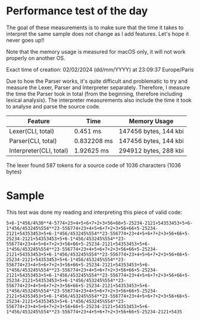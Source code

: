 # Performance test of the day

The goal of these measurements is to make sure that the time it takes to interpret the same sample does not change as I add features. Let's hope it never goes up!!

Note that the memory usage is measured for macOS only, it will not work properly on another OS.

Exact time of creation: 02/02/2024 (dd/mm/YYYY) at 23:09:37 Europe/Paris

Due to how the Parser works, it's quite difficult and problematic to try and measure the Lexer, Parser and Interpreter separately. Therefore, I measure the time the Parser took in total (from the beginning, therefore including lexical analysis). The interpreter measurements also include the time it took to analyse and parse the source code.

|Feature|Time|Memory Usage|
|-------|----|------------|
|Lexer(CLI, total)|0.451 ms|147456 bytes, 144 kbi|
|Parser(CLI, total)|0.832208 ms|147456 bytes, 144 kbi|
|Interpreter(CLI, total)|1.92625 ms|294912 bytes, 288 kbi|
The lexer found 587 tokens for a source code of 1036 characters (1036 bytes)

# Sample

This test was done my reading and interpreting this piece of valid code:

```
5+6-1*456/4%30**4-5774+23+4+5+6+7+2+3+56+66+5-25234-2121+54353453+5+6-1*456/453245%554**23-556774+23+4+5+6+7+2+3+56+66+5-25234-2121+54353453+5+6-1*456/453245%554**23-556774+23+4+5+6+7+2+3+56+66+5-25234-2121+54353453+5+6-1*456/453245%554**23-556774+23+4+5+6+7+2+3+56+66+5-25234-2121+54353453+5+6-1*456/453245%554**23-556774+23+4+5+6+7+2+3+56+66+5-25234-2121+54353453+5+6-1*456/453245%554**23-556774+23+4+5+6+7+2+3+56+66+5-25234-2121+54353453+5+6-1*456/453245%554**23-556774+23+4+5+6+7+2+3+56+66+5-25234-2121+54353453+5+6-1*456/453245%554**23-556774+23+4+5+6+7+2+3+56+66+5-25234-2121+54353453+5+6-1*456/453245%554**23-556774+23+4+5+6+7+2+3+56+66+5-25234-2121+54353453+5+6-1*456/453245%554**23-556774+23+4+5+6+7+2+3+56+66+5-25234-2121+54353453+5+6-1*456/453245%554**23-556774+23+4+5+6+7+2+3+56+66+5-25234-2121+54353453+5+6-1*456/453245%554**23-556774+23+4+5+6+7+2+3+56+66+5-25234-2121+54353453+5+6-1*456/453245%554**23-556774+23+4+5+6+7+2+3+56+66+5-25234-2121+54353453+5+6-1*456/453245%554**23-556774+23+4+5+6+7+2+3+56+66+5-25234-2121+5435
```
